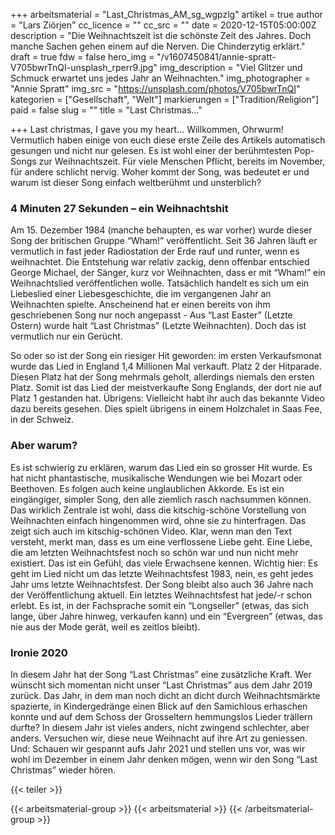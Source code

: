 +++
arbeitsmaterial = "Last_Christmas_AM_sg_wgpzlg"
artikel = true
author = "Lars Ziörjen"
cc_licence = ""
cc_src = ""
date = 2020-12-15T05:00:00Z
description = "Die Weihnachtszeit ist die schönste Zeit des Jahres. Doch manche Sachen gehen einem auf die Nerven. Die Chinderzytig erklärt."
draft = true
fdw = false
hero_img = "/v1607450841/annie-spratt-V705bwrTnQI-unsplash_rperr9.jpg"
img_description = "Viel Glitzer und Schmuck erwartet uns jedes Jahr an Weihnachten."
img_photographer = "Annie Spratt"
img_src = "https://unsplash.com/photos/V705bwrTnQI"
kategorien = ["Gesellschaft", "Welt"]
markierungen = ["Tradition/Religion"]
paid = false
slug = ""
title = "Last Christmas…"

+++
Last christmas, I gave you my heart… Willkommen, Ohrwurm! Vermutlich haben einige von euch diese erste Zeile des Artikels automatisch gesungen und nicht nur gelesen. Es ist wohl einer der berühmtesten Pop-Songs zur Weihnachtszeit. Für viele Menschen Pflicht, bereits im November, für andere schlicht nervig. Woher kommt der Song, was bedeutet er und warum ist dieser Song einfach weltberühmt und unsterblich?

### 4 Minuten 27 Sekunden – ein Weihnachtshit

Am 15. Dezember 1984 (manche behaupten, es war vorher) wurde dieser Song der britischen Gruppe “Wham!” veröffentlicht. Seit 36 Jahren läuft er vermutlich in fast jeder Radiostation der Erde rauf und runter, wenn es weihnachtet. Die Entstehung war relativ zackig, denn offenbar entschied George Michael, der Sänger, kurz vor Weihnachten, dass er mit “Wham!” ein Weihnachtslied veröffentlichen wolle. Tatsächlich handelt es sich um ein Liebeslied einer Liebesgeschichte, die im vergangenen Jahr an Weihnachten spielte. Anscheinend hat er einen bereits von ihm geschriebenen Song nur noch angepasst - Aus “Last Easter” (Letzte Ostern) wurde halt “Last Christmas” (Letzte Weihnachten). Doch das ist vermutlich nur ein Gerücht.

So oder so ist der Song ein riesiger Hit geworden: im ersten Verkaufsmonat wurde das Lied in England 1,4 Millionen Mal verkauft. Platz 2 der Hitparade. Diesen Platz hat der Song mehrmals geholt, allerdings niemals den ersten Platz. Somit ist das Lied der meistverkaufte Song Englands, der dort nie auf Platz 1 gestanden hat. Übrigens: Vielleicht habt ihr auch das bekannte Video dazu bereits gesehen. Dies spielt übrigens in einem Holzchalet in Saas Fee, in der Schweiz.

### Aber warum?

Es ist schwierig zu erklären, warum das Lied ein so grosser Hit wurde. Es hat nicht phantastische, musikalische Wendungen wie bei Mozart oder Beethoven. Es folgen auch keine unglaublichen Akkorde. Es ist ein eingängiger, simpler Song, den alle ziemlich rasch nachsummen können. Das wirklich Zentrale ist wohl, dass die kitschig-schöne Vorstellung von Weihnachten einfach hingenommen wird, ohne sie zu hinterfragen. Das zeigt sich auch im kitschig-schönen Video. Klar, wenn man den Text versteht, merkt man, dass es um eine verflossene Liebe geht. Eine Liebe, die am letzten Weihnachtsfest noch so schön war und nun nicht mehr existiert. Das ist ein Gefühl, das viele Erwachsene kennen. Wichtig hier: Es geht im Lied nicht um das letzte Weihnachtsfest 1983, nein, es geht jedes Jahr ums letzte Weihnachtsfest. Der Song bleibt also auch 36 Jahre nach der Veröffentlichung aktuell. Ein letztes Weihnachtsfest hat jede/-r schon erlebt. Es ist, in der Fachsprache somit ein “Longseller” (etwas, das sich lange, über Jahre hinweg, verkaufen kann) und ein “Evergreen” (etwas, das nie aus der Mode gerät, weil es zeitlos bleibt).

### Ironie 2020

In diesem Jahr hat der Song “Last Christmas” eine zusätzliche Kraft. Wer wünscht sich momentan nicht unser “Last Christmas” aus dem Jahr 2019 zurück. Das Jahr, in dem man noch dicht an dicht durch Weihnachtsmärkte spazierte, in Kindergedränge einen Blick auf den Samichlous erhaschen konnte und auf dem Schoss der Grosseltern hemmungslos Lieder trällern durfte? In diesem Jahr ist vieles anders, nicht zwingend schlechter, aber anders. Versuchen wir, diese neue Weihnacht auf ihre Art zu geniessen. Und: Schauen wir gespannt aufs Jahr 2021 und stellen uns vor, was wir wohl im Dezember in einem Jahr denken mögen, wenn wir den Song “Last Christmas” wieder hören.

{{< teiler >}}

{{< arbeitsmaterial-group >}}
{{< arbeitsmaterial >}}
{{< /arbeitsmaterial-group >}}